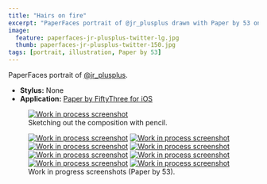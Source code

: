 ```yaml
---
title: "Hairs on fire"
excerpt: "PaperFaces portrait of @jr_plusplus drawn with Paper by 53 on an iPad."
image: 
  feature: paperfaces-jr-plusplus-twitter-lg.jpg
  thumb: paperfaces-jr-plusplus-twitter-150.jpg
tags: [portrait, illustration, Paper by 53]
---
```


PaperFaces portrait of <a href="http://twitter.com/jr_plusplus">@jr_plusplus</a>.

* **Stylus:** None
* **Application:** [Paper by FiftyThree for iOS](http://www.fiftythree.com/paper)

<figure>
  <a href="{{ site.url }}/images/paperfaces-jr-plusplus-process-1-lg.jpg"><img src="{{ site.url }}/images/paperfaces-jr-plusplus-process-1-750.jpg" alt="Work in process screenshot"></a>
  <figcaption>Sketching out the composition with pencil.</figcaption>
</figure>

<figure class="half">
  <a href="{{ site.url }}/images/paperfaces-jr-plusplus-process-2-lg.jpg"><img src="{{ site.url }}/images/paperfaces-jr-plusplus-process-2-600.jpg" alt="Work in process screenshot"></a>
  <a href="{{ site.url }}/images/paperfaces-jr-plusplus-process-3-lg.jpg"><img src="{{ site.url }}/images/paperfaces-jr-plusplus-process-3-600.jpg" alt="Work in process screenshot"></a>
  <a href="{{ site.url }}/images/paperfaces-jr-plusplus-process-4-lg.jpg"><img src="{{ site.url }}/images/paperfaces-jr-plusplus-process-4-600.jpg" alt="Work in process screenshot"></a>
  <a href="{{ site.url }}/images/paperfaces-jr-plusplus-process-5-lg.jpg"><img src="{{ site.url }}/images/paperfaces-jr-plusplus-process-5-600.jpg" alt="Work in process screenshot"></a>
  <a href="{{ site.url }}/images/paperfaces-jr-plusplus-process-6-lg.jpg"><img src="{{ site.url }}/images/paperfaces-jr-plusplus-process-6-600.jpg" alt="Work in process screenshot"></a>
  <a href="{{ site.url }}/images/paperfaces-jr-plusplus-process-7-lg.jpg"><img src="{{ site.url }}/images/paperfaces-jr-plusplus-process-7-600.jpg" alt="Work in process screenshot"></a>
  <a href="{{ site.url }}/images/paperfaces-jr-plusplus-process-8-lg.jpg"><img src="{{ site.url }}/images/paperfaces-jr-plusplus-process-8-600.jpg" alt="Work in process screenshot"></a>
  <a href="{{ site.url }}/images/paperfaces-jr-plusplus-process-9-lg.jpg"><img src="{{ site.url }}/images/paperfaces-jr-plusplus-process-9-600.jpg" alt="Work in process screenshot"></a>
  <figcaption>Work in progress screenshots (Paper by 53).</figcaption>
</figure>